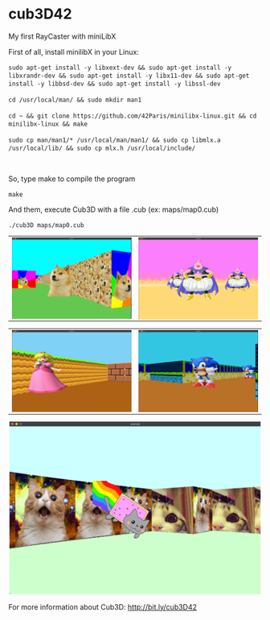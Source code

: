 # cub3D42
My first RayCaster with miniLibX<br>


First of all, install minilibX in your Linux:<br>
```
sudo apt-get install -y libxext-dev && sudo apt-get install -y libxrandr-dev && sudo apt-get install -y libx11-dev && sudo apt-get install -y libbsd-dev && sudo apt-get install -y libssl-dev

cd /usr/local/man/ && sudo mkdir man1

cd ~ && git clone https://github.com/42Paris/minilibx-linux.git && cd minilibx-linux && make

sudo cp man/man1/* /usr/local/man/man1/ && sudo cp libmlx.a /usr/local/lib/ && sudo cp mlx.h /usr/local/include/
```
<br>

So, type make to compile the program
```
make
```

And them, execute Cub3D with a file .cub (ex: maps/map0.cub)
```
./cub3D maps/map0.cub
```
<center>
<table>
    <tr>
        <td><img width="500px" align="left" src="screenshots/wow.png" /></td>
        <td><img width="500px" align="left" src="screenshots/majinboo.png"/></td>
    </tr>   
</table>
<table>
    <tr>
        <td><img width="500px" align="left" src="screenshots/peach.png" /></td>
        <td><img width="500px" align="left" src="screenshots/sonic.png"/></td>
    </tr>   
</table>
</center>
<p align="center">
<img src="screenshots/nyan.png" alt="drawing" width="500"/>
</p>

For more information about Cub3D: http://bit.ly/cub3D42<br>
<br>
